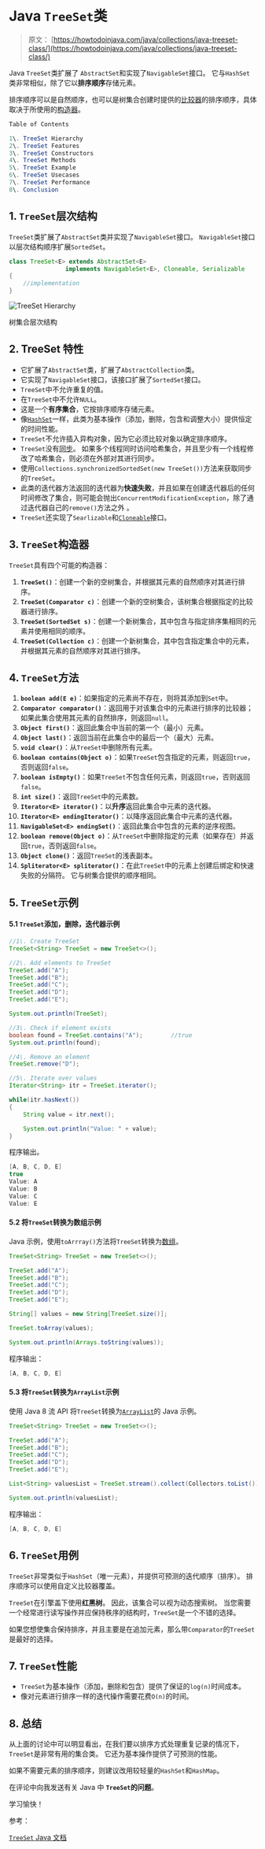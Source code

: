 # Java `TreeSet`类

> 原文： [https://howtodoinjava.com/java/collections/java-treeset-class/](https://howtodoinjava.com/java/collections/java-treeset-class/)

Java `TreeSet`类扩展了 `AbstractSet`和实现了`NavigableSet`接口。 它与`HashSet`类非常相似，除了它以**排序顺序**存储元素。

排序顺序可以是自然顺序，也可以是树集合创建时提供的[比较器](https://howtodoinjava.com/java8/using-comparator-becomes-easier-with-lambda-expressions-java-8/)的排序顺序，具体取决于所使用的[构造器](https://howtodoinjava.com/oops/java-constructors/)。

```java
Table of Contents

1\. TreeSet Hierarchy
2\. TreeSet Features
3\. TreeSet Constructors
4\. TreeSet Methods
5\. TreeSet Example
6\. TreeSet Usecases
7\. TreeSet Performance
8\. Conclusion
```

## 1\. `TreeSet`层次结构

`TreeSet`类扩展了`AbstractSet`类并实现了`NavigableSet`接口。 `NavigableSet`接口以层次结构顺序扩展`SortedSet`。

```java
class TreeSet<E> extends AbstractSet<E> 
				implements NavigableSet<E>, Cloneable, Serializable 
{
	//implementation
}

```

![TreeSet Hierarchy](img/bf1f79ed098726a738ab2e8afe399d60.png)

树集合层次结构

## 2\. TreeSet 特性

*   它扩展了`AbstractSet`类，扩展了`AbstractCollection`类。
*   它实现了`NavigableSet`接口，该接口扩展了`SortedSet`接口。
*   `TreeSet`中不允许重复的值。
*   在`TreeSet`中不允许`NULL`。
*   这是一个**有序集合**，它按排序顺序存储元素。
*   像[`HashSet`](https://howtodoinjava.com/java/collections/java-hashset/)一样，此类为基本操作（添加，删除，包含和调整大小）提供恒定的时间性能。
*   `TreeSet`不允许插入异构对象，因为它必须比较对象以确定排序顺序。
*   `TreeSet`没有[同步](https://howtodoinjava.com/java/multi-threading/wait-notify-and-notifyall-methods/)。 如果多个线程同时访问哈希集合，并且至少有一个线程修改了哈希集合，则必须在外部对其进行同步。
*   使用`Collections.synchronizedSortedSet(new TreeSet())`方法来获取同步的`TreeSet`。
*   此类的迭代器方法返回的迭代器为**快速失败**，并且如果在创建迭代器后的任何时间修改了集合，则可能会抛出`ConcurrentModificationException`，除了通过迭代器自己的`remove()`方法之外 。
*   `TreeSet`还实现了`Searlizable`和[`Cloneable`](https://howtodoinjava.com/array/java-array-clone-shallow-copy/)接口。

## 3\. `TreeSet`构造器

`TreeSet`具有四个可能的构造器：

1.  **`TreeSet()`**：创建一个新的空树集合，并根据其元素的自然顺序对其进行排序。
2.  **`TreeSet(Comparator c)`**：创建一个新的空树集合，该树集合根据指定的比较器进行排序。
3.  **`TreeSet(SortedSet s)`**：创建一个新树集合，其中包含与指定排序集相同的元素并使用相同的顺序。
4.  **`TreeSet(Collection c)`**：创建一个新树集合，其中包含指定集合中的元素，并根据其元素的自然顺序对其进行排序。

## 4\. `TreeSet`方法

1.  **`boolean add(E e)`**：如果指定的元素尚不存在，则将其添加到`Set`中。
2.  **`Comparator comparator()`**：返回用于对该集合中的元素进行排序的比较器；如果此集合使用其元素的自然排序，则返回`null`。
3.  **`Object first()`**：返回此集合中当前的第一个（最小）元素。
4.  **`Object last()`**：返回当前在此集合中的最后一个（最大）元素。
5.  **`void clear()`**：从`TreeSet`中删除所有元素。
6.  **`boolean contains(Object o)`**：如果`TreeSet`包含指定的元素，则返回`true`，否则返回`false`。
7.  **`boolean isEmpty()`**：如果`TreeSet`不包含任何元素，则返回`true`，否则返回`false`。
8.  **`int size()`**：返回`TreeSet`中的元素数。
9.  **`Iterator<E> iterator()`**：以**升序**返回此集合中元素的迭代器。
10.  **`Iterator<E> endingIterator()`**：以降序返回此集合中元素的迭代器。
11.  **`NavigableSet<E> endingSet()`**：返回此集合中包含的元素的逆序视图。
12.  **`boolean remove(Object o)`**：从`TreeSet`中删除指定的元素（如果存在）并返回`true`，否则返回`false`。
13.  **`Object clone()`**：返回`TreeSet`的浅表副本。
14.  **`Spliterator<E> spliterator()`**：在此`TreeSet`中的元素上创建后绑定和快速失败的分隔符。 它与树集合提供的顺序相同。

## 5\. `TreeSet`示例

#### 5.1 `TreeSet`添加，删除，迭代器示例

```java
//1\. Create TreeSet
TreeSet<String> TreeSet = new TreeSet<>();

//2\. Add elements to TreeSet 
TreeSet.add("A");
TreeSet.add("B");
TreeSet.add("C");
TreeSet.add("D");
TreeSet.add("E");

System.out.println(TreeSet);

//3\. Check if element exists
boolean found = TreeSet.contains("A");        //true
System.out.println(found);

//4\. Remove an element
TreeSet.remove("D");

//5\. Iterate over values
Iterator<String> itr = TreeSet.iterator();

while(itr.hasNext()) 
{
    String value = itr.next();

    System.out.println("Value: " + value);
}

```

程序输出。

```java
[A, B, C, D, E]
true
Value: A
Value: B
Value: C
Value: E

```

#### 5.2 将`TreeSet`转换为数组示例

Java 示例，使用`toArrray()`方法将`TreeSet`转换为[数组](https://howtodoinjava.com/java-array/)。

```java
TreeSet<String> TreeSet = new TreeSet<>();

TreeSet.add("A");
TreeSet.add("B");
TreeSet.add("C");
TreeSet.add("D");
TreeSet.add("E");

String[] values = new String[TreeSet.size()];

TreeSet.toArray(values);

System.out.println(Arrays.toString(values));

```

程序输出：

```java
[A, B, C, D, E]

```

#### 5.3 将`TreeSet`转换为`ArrayList`示例

使用 Java 8 流 API 将`TreeSet`转换为[`ArrayList`](https://howtodoinjava.com/java-arraylist/)的 Java 示例。

```java
TreeSet<String> TreeSet = new TreeSet<>();

TreeSet.add("A");
TreeSet.add("B");
TreeSet.add("C");
TreeSet.add("D");
TreeSet.add("E");

List<String> valuesList = TreeSet.stream().collect(Collectors.toList());

System.out.println(valuesList);

```

程序输出：

```java
[A, B, C, D, E]

```

## 6\. `TreeSet`用例

`TreeSet`非常类似于`HashSet`（唯一元素），并提供可预测的迭代顺序（排序）。 排序顺序可以使用自定义比较器覆盖。

`TreeSet`在引擎盖下使用**红黑树**。 因此，该集合可以视为动态搜索树。 当您需要一个经常进行读写操作并应保持秩序的结构时，`TreeSet`是一个不错的选择。

如果您想使集合保持排序，并且主要是在追加元素，那么带`Comparator`的`TreeSet`是最好的选择。

## 7\. `TreeSet`性能

*   `TreeSet`为基本操作（添加，删除和包含）提供了保证的`log(n)`时间成本。
*   像对元素进行排序一样的迭代操作需要花费`O(n)`的时间。

## 8\. 总结

从上面的讨论中可以明显看出，在我们要以排序方式处理重复记录的情况下，`TreeSet`是非常有用的集合类。 它还为基本操作提供了可预测的性能。

如果不需要元素的排序顺序，则建议改用较轻量的`HashSet`和`HashMap`。

在评论中向我发送有关 Java 中 **`TreeSet`的问题**。

学习愉快！

参考：

[`TreeSet` Java 文档](https://docs.oracle.com/javase/10/docs/api/java/util/TreeSet.html)